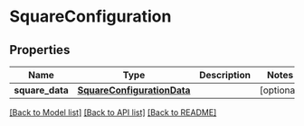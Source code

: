 # SquareConfiguration

## Properties
Name | Type | Description | Notes
------------ | ------------- | ------------- | -------------
**square_data** | [**SquareConfigurationData**](SquareConfigurationData.md) |  | [optional] 

[[Back to Model list]](../README.md#documentation-for-models) [[Back to API list]](../README.md#documentation-for-api-endpoints) [[Back to README]](../README.md)

